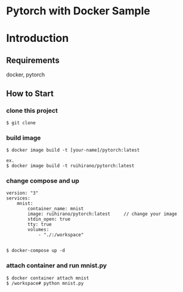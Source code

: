 # Pytorch with Docker Sample

# Introduction

## Requirements

docker, pytorch

## How to Start

### clone this project

```
$ git clone
```

### build image

```
$ docker image build -t [your-name]/pytorch:latest

ex.
$ docker image build -t ruihirano/pytorch:latest
```

### change compose and up

```
version: "3"
services:
    mnist:
        container_name: mnist
        image: ruihirano/pytorch:latest		// change your image
        stdin_open: true
        tty: true
        volumes:
            - "./:/workspace"


```

```
$ docker-compose up -d
```

### attach container and run mnist.py

```
$ docker container attach mnist
$ /workspace# python mnist.py
```
